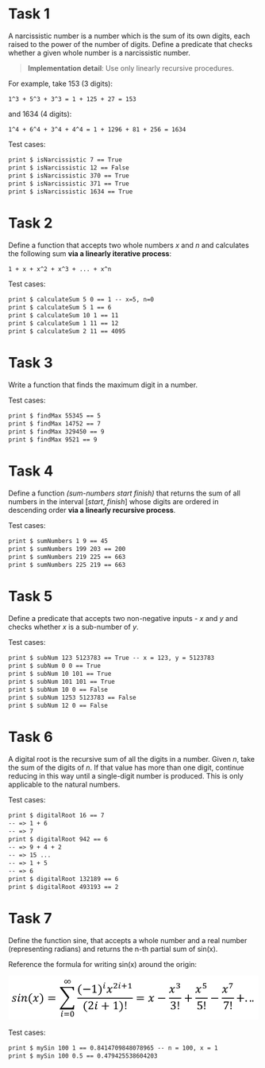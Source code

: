 # Task 1

A narcissistic number is a number which is the sum of its own digits, each raised to the power of the number of digits. Define a predicate that checks whether a given whole number is a narcissistic number.

> **Implementation detail**: Use only linearly recursive procedures.

For example, take 153 (3 digits):

    1^3 + 5^3 + 3^3 = 1 + 125 + 27 = 153

and 1634 (4 digits):

    1^4 + 6^4 + 3^4 + 4^4 = 1 + 1296 + 81 + 256 = 1634

Test cases:

    print $ isNarcissistic 7 == True
    print $ isNarcissistic 12 == False
    print $ isNarcissistic 370 == True
    print $ isNarcissistic 371 == True
    print $ isNarcissistic 1634 == True

# Task 2

Define a function that accepts two whole numbers *x* and *n* and calculates the following sum **via a linearly iterative process**:

    1 + x + x^2 + x^3 + ... + x^n

Test cases:

    print $ calculateSum 5 0 == 1 -- x=5, n=0
    print $ calculateSum 5 1 == 6
    print $ calculateSum 10 1 == 11
    print $ calculateSum 1 11 == 12
    print $ calculateSum 2 11 == 4095

# Task 3

Write a function that finds the maximum digit in a number.

Test cases:

    print $ findMax 55345 == 5
    print $ findMax 14752 == 7
    print $ findMax 329450 == 9
    print $ findMax 9521 == 9

# Task 4

Define a function *(sum-numbers start finish)* that returns the sum of all numbers in the interval [*start*, *finish*] whose digits are ordered in descending order **via a linearly recursive process**.

Test cases:

    print $ sumNumbers 1 9 == 45
    print $ sumNumbers 199 203 == 200
    print $ sumNumbers 219 225 == 663
    print $ sumNumbers 225 219 == 663

# Task 5

Define a predicate that accepts two non-negative inputs - *x* and *y* and checks whether *x* is a sub-number of *y*.

Test cases:

    print $ subNum 123 5123783 == True -- x = 123, y = 5123783
    print $ subNum 0 0 == True
    print $ subNum 10 101 == True
    print $ subNum 101 101 == True
    print $ subNum 10 0 == False
    print $ subNum 1253 5123783 == False
    print $ subNum 12 0 == False

# Task 6

A digital root is the recursive sum of all the digits in a number. Given *n*, take the sum of the digits of *n*. If that value has more than one digit, continue reducing in this way until a single-digit number is produced. This is only applicable to the natural numbers.

Test cases:

    print $ digitalRoot 16 == 7
    -- => 1 + 6
    -- => 7
    print $ digitalRoot 942 == 6
    -- => 9 + 4 + 2
    -- => 15 ...
    -- => 1 + 5
    -- => 6
    print $ digitalRoot 132189 == 6
    print $ digitalRoot 493193 == 2

# Task 7

Define the function sine, that accepts a whole number and a real number (representing radians) and returns the n-th partial sum of sin(x).

Reference the formula for writing sin(x) around the origin:

![Alt text](https://raw.githubusercontent.com/SimeonHristov99/FP_IS_Summer_21-22/main/Week_03%20-%20Recursion%20(part%202)/pictures/Task5.png)

Test cases:

    print $ mySin 100 1 == 0.8414709848078965 -- n = 100, x = 1
    print $ mySin 100 0.5 == 0.479425538604203
